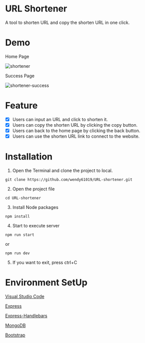 # URL Shortener

A tool to shorten URL and copy the shorten URL in one click.

# Demo

Home Page

![shortener](https://user-images.githubusercontent.com/92006997/142183123-4f873229-3ff3-4c47-a8ff-3f7dbf03422b.png)

Success Page

![shortener-success](https://user-images.githubusercontent.com/92006997/142183175-8b9119e0-74cf-4852-9285-0a3a043fe54d.png)

# Feature

- [x] Users can input an URL and click to shorten it.
- [x] Users can copy the shorten URL by clicking the copy button.
- [x] Users can back to the home page by clicking the back button.
- [x] Users can use the shorten URL link to connect to the website.

# Installation

1. Open the Terminal and clone the project to local. 

```
git clone https://github.com/wendy61019/URL-shortener.git
```

2. Open the project file

```
cd URL-shortener
```

3. Install Node packages

```
npm install
```

4. Start to execute server

```
npm run start
```

or

```
npm run dev
```

5. If you want to exit, press ctrl+C

# Environment SetUp

[Visual Studio Code](https://visualstudio.microsoft.com/zh-hant/)

[Express](https://www.npmjs.com/package/express)

[Express-Handlebars](https://www.npmjs.com/package/express-handlebars)

[MongoDB](https://www.mongodb.com/try/download/community)

[Bootstrap](https://getbootstrap.com/)
